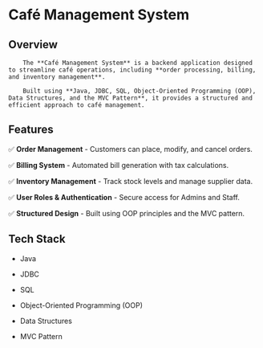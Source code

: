 # Café Management System

## Overview

        The **Café Management System** is a backend application designed to streamline café operations, including **order processing, billing, and inventory management**. 
        
        Built using **Java, JDBC, SQL, Object-Oriented Programming (OOP), Data Structures, and the MVC Pattern**, it provides a structured and efficient approach to café management.

## Features
✅ **Order Management** - Customers can place, modify, and cancel orders.

✅ **Billing System** - Automated bill generation with tax calculations.

✅ **Inventory Management** - Track stock levels and manage supplier data.

✅ **User Roles & Authentication** - Secure access for Admins and Staff.

✅ **Structured Design** - Built using OOP principles and the MVC pattern.



## Tech Stack

- Java

- JDBC
  
- SQL

- Object-Oriented Programming (OOP)

- Data Structures

- MVC Pattern


